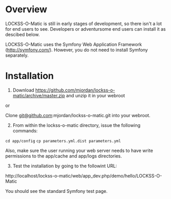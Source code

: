 Overview
========

LOCKSS-O-Matic is still in early stages of development, so there isn't a lot for end users to see. Developers or adventursome end users can install it as descibed below.

LOCKSS-O-Matic uses the Symfony Web Application Framework (http://symfony.com/). However, you do not need to install Symfony separately.

Installation
============

1) Download https://github.com/mjordan/lockss-o-matic/archive/master.zip and unzip it in your webroot

or

Clone git@github.com:mjordan/lockss-o-matic.git into your webroot.

2) From within the lockss-o-matic directory, issue the following commands:

```cd app/config```
```cp parameters.yml.dist parameters.yml```

Also, make sure the user running your web server needs to have write permissions to the app/cache and app/logs directories.

3) Test the installation by going to the followint URL:

http://localhost/lockss-o-matic/web/app_dev.php/demo/hello/LOCKSS-O-Matic

You should see the standard Symfony test page.
